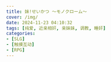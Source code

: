 ```yaml
---
title: 妹!せいかつ ～モノクローム～
cover: /img/
date: 2024-11-23 04:10:32
tags: [纯爱, 近亲相奸, 亲妹妹, 调教, 睡奸]
categories:
- [SLG]
- [触摸互动]
- [RPG]
---
```


